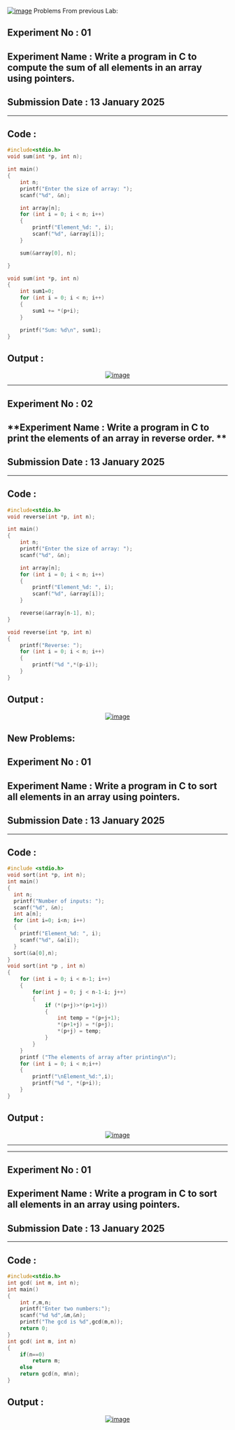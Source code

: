 <a href="https://ibb.co.com/d76xqsy"><img src="https://i.ibb.co.com/hCHwjxv/image.png" alt="image" border="0"></a>
<h>Problems From previous Lab: </h>
## **Experiment No : 01**

## **Experiment Name :  Write a program in C to compute the sum of all elements in an array using pointers.**

## **Submission Date : 13 January 2025**

----------

## **Code :**
```C
#include<stdio.h>
void sum(int *p, int n);

int main()
{
    int n;
    printf("Enter the size of array: ");
    scanf("%d", &n);

    int array[n];
    for (int i = 0; i < n; i++)
    {
        printf("Element_%d: ", i);
        scanf("%d", &array[i]);
    }

    sum(&array[0], n);

}

void sum(int *p, int n)
{
    int sum1=0;
    for (int i = 0; i < n; i++)
    {
        sum1 += *(p+i);
    }

    printf("Sum: %d\n", sum1);
}
```

## **Output :**
<p align="center">
<a href="https://ibb.co.com/TbxZLdh"><img src="https://i.ibb.co.com/YyF6Zwj/image.png" alt="image" border="0"></a>
</p>



----------
## **Experiment No : 02**

## **Experiment Name : Write a program in C to print the elements of an array in reverse  order. **

## **Submission Date : 13 January 2025**

----------

## **Code :**
```C
#include<stdio.h>
void reverse(int *p, int n);

int main()
{
    int n;
    printf("Enter the size of array: ");
    scanf("%d", &n);

    int array[n];
    for (int i = 0; i < n; i++)
    {
        printf("Element_%d: ", i);
        scanf("%d", &array[i]);
    }

    reverse(&array[n-1], n);
}

void reverse(int *p, int n)
{
    printf("Reverse: ");
    for (int i = 0; i < n; i++)
    {
        printf("%d ",*(p-i));
    }
}
```

## **Output :**
<p align="center">
<a href="https://ibb.co.com/jVGgDcp"><img src="https://i.ibb.co.com/6vbgF3d/image.png" alt="image" border="0"></a>
</p>


New Problems:
-------------------

## **Experiment No : 01**

## **Experiment Name :  Write a program in C to sort all elements in an array using pointers.**

## **Submission Date : 13 January 2025**

----------

## **Code :**
```C
#include <stdio.h>
void sort(int *p, int n);
int main()
{ 
  int n;
  printf("Number of inputs: ");
  scanf("%d", &n);
  int a[n];
  for (int i=0; i<n; i++)
  {
    printf("Element_%d: ", i);
    scanf("%d", &a[i]);
  }
  sort(&a[0],n);
}
void sort(int *p , int n)
{
    for (int i = 0; i < n-1; i++)
    {
        for(int j = 0; j < n-1-i; j++)
        {
            if (*(p+j)>*(p+1+j))
            {
                int temp = *(p+j+1);
                *(p+1+j) = *(p+j);
                *(p+j) = temp;
            }
        }
    }
    printf ("The elements of array after printing\n");
    for (int i = 0; i < n;i++)
    {
        printf("\nElement_%d:",i);
        printf("%d ", *(p+i));
    }
}

```

## **Output :**
<p align="center">
<a href="https://ibb.co.com/nmJw560"><img src="https://i.ibb.co.com/zxvm0Q5/image.png" alt="image" border="0"></a>
</p>

------------------------

-------------------

## **Experiment No : 01**

## **Experiment Name :  Write a program in C to sort all elements in an array using pointers.**

## **Submission Date : 13 January 2025**

----------

## **Code :**
```C
#include<stdio.h>
int gcd( int m, int n);
int main()
{
    int r,m,n;
    printf("Enter two numbers:");
    scanf("%d %d",&m,&n);
    printf("The gcd is %d",gcd(m,n));
    return 0;
}
int gcd( int m, int n)
{
    if(n==0)  
        return m;
    else 
    return gcd(n, m%n);
}

```

## **Output :**
<p align="center">
<a href="https://ibb.co.com/fqVLqhY"><img src="https://i.ibb.co.com/wBZjB9N/image.png" alt="image" border="0"></a>
</p>

